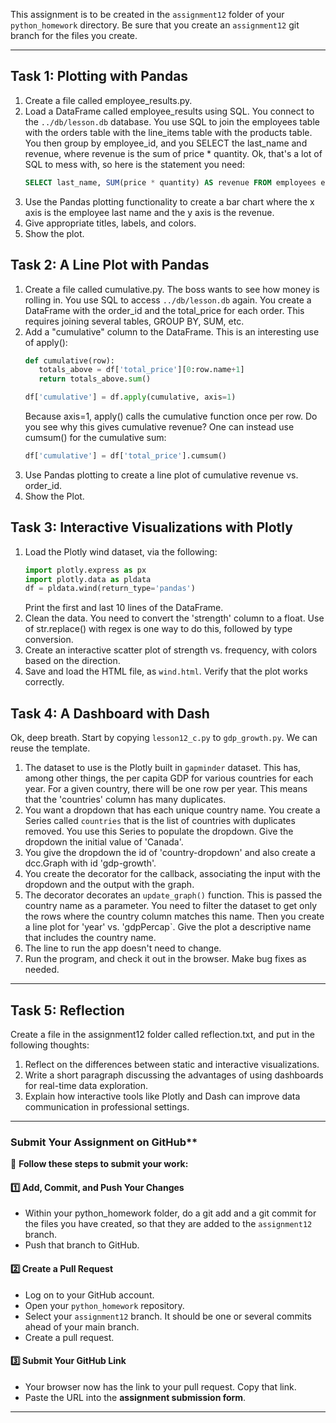 

This assignment is to be created in the `assignment12` folder of your `python_homework` directory.  Be sure that you create an `assignment12` git branch for the files you create.

---


## **Task 1: Plotting with Pandas**
1. Create a file called employee_results.py.
2. Load a DataFrame called employee_results using SQL.  You connect to the `../db/lesson.db` database.  You use SQL to join the employees table with the orders table with the line_items table with the products table.  You then group by employee_id, and you SELECT the last_name and revenue, where revenue is the sum of price * quantity.  Ok, that's a lot of SQL to mess with, so here is the statement you need:
   ```SQL
   SELECT last_name, SUM(price * quantity) AS revenue FROM employees e JOIN orders o ON e.employee_id = o.employee_id JOIN line_items l ON o.order_id = l.order_id JOIN products p ON l.product_id = p.product_id GROUP BY e.employee_id;
   ```
3. Use the Pandas plotting functionality to create a bar chart where the x axis is the employee last name and the y axis is the revenue.
4. Give appropriate titles, labels, and colors.
5. Show the plot.

## **Task 2: A Line Plot with Pandas**
1. Create a file called cumulative.py.  The boss wants to see how money is rolling in.  You use SQL to access `../db/lesson.db` again.  You create a DataFrame with the order_id and the total_price for each order.  This requires joining several tables, GROUP BY, SUM, etc.
2. Add a "cumulative" column to the DataFrame.  This is an interesting use of apply():
   ```python
   def cumulative(row):
      totals_above = df['total_price'][0:row.name+1]
      return totals_above.sum()

   df['cumulative'] = df.apply(cumulative, axis=1)
   ```
   Because axis=1, apply() calls the cumulative function once per row.  Do you see why this gives cumulative revenue?  One can instead use cumsum() for the cumulative sum:
   ```python
   df['cumulative'] = df['total_price'].cumsum()
   ```
3. Use Pandas plotting to create a line plot of cumulative revenue vs. order_id.
4. Show the Plot.

## **Task 3: Interactive Visualizations with Plotly**
1. Load the Plotly wind dataset, via the following:
   ```python
   import plotly.express as px
   import plotly.data as pldata
   df = pldata.wind(return_type='pandas')
   ```
   Print the first and last 10 lines of the DataFrame.
2. Clean the data.  You need to convert the 'strength' column to a float.  Use of str.replace() with regex is one way to do this, followed by type conversion.
3. Create an interactive scatter plot of strength vs. frequency, with colors based on the direction.
4. Save and load the HTML file, as `wind.html`.  Verify that the plot works correctly.

## **Task 4: A Dashboard with Dash**

Ok, deep breath.  Start by copying `lesson12_c.py` to `gdp_growth.py`. We can reuse the template.

1. The dataset to use is the Plotly built in `gapminder` dataset.  This has, among other things, the per capita GDP for various countries for each year.  For a given country, there will be one row per year.  This means that the 'countries' column has many duplicates.
2. You want a dropdown that has each unique country name. You create a Series called `countries` that is the list of countries with duplicates removed.  You use this Series to populate the dropdown.  Give the dropdown the initial value of 'Canada'.
3. You give the dropdown the id of 'country-dropdown' and also create a dcc.Graph with id 'gdp-growth'.
4. You create the decorator for the callback, associating the input with the dropdown and the output with the graph.
5. The decorator decorates an `update_graph()` function.  This is passed the country name as a parameter.  You need to filter the dataset to get only the rows where the country column matches this name.  Then you create a line plot for 'year' vs. 'gdpPercap`.  Give the plot a descriptive name that includes the country name.
6. The line to run the app doesn't need to change.
7. Run the program, and check it out in the browser.  Make bug fixes as needed.

---

## **Task 5: Reflection**
Create a file in the assignment12 folder called reflection.txt, and put in the following thoughts:

1. Reflect on the differences between static and interactive visualizations.
2. Write a short paragraph discussing the advantages of using dashboards for real-time data exploration.
3. Explain how interactive tools like Plotly and Dash can improve data communication in professional settings.

---

### Submit Your Assignment on GitHub**  

📌 **Follow these steps to submit your work:**  

#### **1️⃣ Add, Commit, and Push Your Changes**  
- Within your python_homework folder, do a git add and a git commit for the files you have created, so that they are added to the `assignment12` branch.
- Push that branch to GitHub. 

#### **2️⃣ Create a Pull Request**  
- Log on to your GitHub account.
- Open your `python_homework` repository.
- Select your `assignment12` branch.  It should be one or several commits ahead of your main branch.
- Create a pull request.

#### **3️⃣ Submit Your GitHub Link**  
- Your browser now has the link to your pull request.  Copy that link. 
- Paste the URL into the **assignment submission form**. 

---
